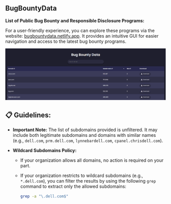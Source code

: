 ## BugBountyData

**List of Public Bug Bounty and Responsible Disclosure Programs:**

For a user-friendly experience, you can explore these programs via the website: [bugbountydata.netlify.app](https://bugbountydata.netlify.app). It provides an intuitive GUI for easier navigation and access to the latest bug bounty programs.

![bugbountydata](img/bugbountydata.png) 


**📋 Guidelines:**
---

- **Important Note:** The list of subdomains provided is unfiltered. It may include both legitimate subdomains and domains with similar names (e.g., `dell.com`, `prm.dell.com`, `lynnebardell.com`, `cpanel.chrisdell.com`).

- **Wildcard Subdomains Policy:**  
  - If your organization allows all domains, no action is required on your part.
  - If your organization restricts to wildcard subdomains (e.g., `*.dell.com`), you can filter the results by using the following `grep` command to extract only the allowed subdomains:
  
    ```bash
    grep -a "\.dell.com$"
    ```